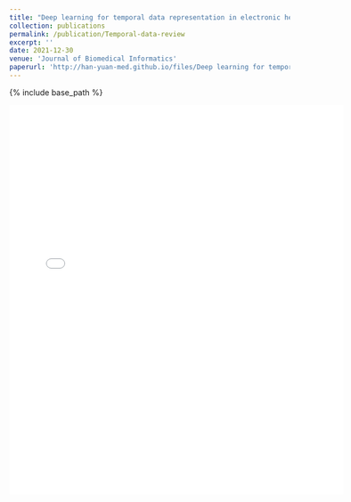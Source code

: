 ```yaml
---
title: "Deep learning for temporal data representation in electronic health records: A systematic review of challenges and methodologies"
collection: publications
permalink: /publication/Temporal-data-review
excerpt: ''
date: 2021-12-30
venue: 'Journal of Biomedical Informatics'
paperurl: 'http://han-yuan-med.github.io/files/Deep learning for temporal data representation in electronic health records A systematic review of challenges and methodologies.pdf'
---
```

{% include base_path %}

<embed src="{{ site.baseurl }}/files/Deep learning for temporal data representation in electronic health records A systematic review of challenges and methodologies.pdf" width="600" height="700" type='application/pdf'> 